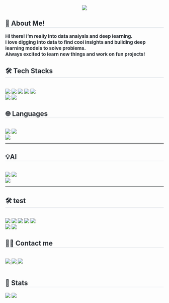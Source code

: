 <div align= "center">
    <img src="https://capsule-render.vercel.app/api?type=waving&color=0:ff4000,100:ffdb29&height=240&text=SeoHyun's%20GitHub&animation=twinkling&fontColor=3b382b&fontSize=70" />
    </div>
    <div style="text-align: left;"> 
    <h2 style="border-bottom: 1px solid #d8dee4; color: #282d33;"> 👋 About Me! </h2>  
    <div style="font-weight: 700; font-size: 15px; text-align: left; color: #282d33;">
  Hi there! I’m really into data analysis and deep learning.<br>
  I love digging into data to find cool insights and building deep learning models to solve problems.<br>
  Always excited to learn new things and work on fun projects!
</div>
    <div style="text-align: left;">
      <h2 style="border-bottom: 1px solid #d8dee4; color: #282d33;"> 🛠️ Tech Stacks </h2> <br>
      <div style="text-align: left;">
        <img src="https://img.shields.io/badge/Python-3776AB?style=flat&logo=Python&logoColor=white">
        <img src="https://img.shields.io/badge/Git-F05032?style=flat&logo=Git&logoColor=white">
        <img src="https://img.shields.io/badge/Github-181717?style=flat&logo=Github&logoColor=white">
        <img src="https://img.shields.io/badge/Matlab-0076a8?style=flat&logo=Matlab&logoColor=white">
        <img src="https://img.shields.io/badge/PyTorch-EE4C2C?style=flat&logo=PyTorch&logoColor=white">
        <br/><img src="https://img.shields.io/badge/Javascript-F7DF1E?style=flat&logo=Javascript&logoColor=white">
        <img src="https://img.shields.io/badge/Selenium-43B02A?style=flat&logo=Selenium&logoColor=white">
          </div>
      <!-- Languages section -->
      <h2 style="border-bottom: 1px solid #d8dee4; color: #282d33;"> 🌐 Languages </h2> <br>
      <div style="text-align: left;">
        <img src="https://img.shields.io/badge/Python-3776AB?style=flat&logo=Python&logoColor=white">
        <img src="https://img.shields.io/badge/mysql-4479A1?style=flat&logo=mysql&logoColor=white">
        <br/><img src="https://img.shields.io/badge/Javascript-F7DF1E?style=flat&logo=Javascript&logoColor=white">
        <hr style="border: 0; border-top: 0.5px solid #d8dee4; margin: 10px 0;">
      </div>
    </div>
  <!-- Languages section -->
  <h2 style="border-bottom: 1px solid #d8dee4; color: #282d33;"> 💡AI </h2> <br>
  <div style="text-align: left;">
    <img src="https://img.shields.io/badge/Python-3776AB?style=flat&logo=Python&logoColor=white">
    <img src="https://img.shields.io/badge/scikit--learn-%23F7931E.svg?style=flat&logo=scikit-learn&logoColor=white">
    <br/><img src="https://img.shields.io/badge/Javascript-F7DF1E?style=flat&logo=Javascript&logoColor=white">
    <hr style="border: 0; border-top: 0.5px solid #d8dee4; margin: 10px 0;">
  </div>
</div>
        </div>
    <div style="text-align: left;">
    <h2 style="border-bottom: 1px solid #d8dee4; color: #282d33;"> 🛠️ test </h2> <br> 
    <div style="margin: ; text-align: left;" "text-align: left;"> <img src="https://img.shields.io/badge/Python-3776AB?style=flat&logo=Python&logoColor=white">
          <img src="https://img.shields.io/badge/Git-F05032?style=flat&logo=Git&logoColor=white">
          <img src="https://img.shields.io/badge/Github-181717?style=flat&logo=Github&logoColor=white">
          <img src="https://img.shields.io/badge/Matlab-0076a8?style=flat&logo=Matlab&logoColor=white">
          <img src="https://img.shields.io/badge/PyTorch-EE4C2C?style=flat&logo=PyTorch&logoColor=white">
          <br/><img src="https://img.shields.io/badge/Javascript-F7DF1E?style=flat&logo=Javascript&logoColor=white">
          <img src="https://img.shields.io/badge/Selenium-43B02A?style=flat&logo=Selenium&logoColor=white">
          </div>
    </div>
    <div style="text-align: left;">
    <h2 style="border-bottom: 1px solid #d8dee4; color: #282d33;"> 🧑‍💻 Contact me </h2> <br> 
    <div style="text-align: left;"> <a href=mailto:ai7019er@gmail.com> <img src="https://img.shields.io/badge/Gmail-EA4335?style=flat&logo=Gmail&logoColor=white&link=mailto:ai7019er@gmail.com"> </a>
         <a href=https://seohyun222.tistory.com/> <img src="https://img.shields.io/badge/Tistory-000000?style=flat&logo=Tistory&logoColor=white&link=https://seohyun222.tistory.com/"> </a>
         <a href=https://velog.io/@soii222/posts> <img src="https://img.shields.io/badge/Velog-20C997?style=flat&logo=Velog&logoColor=white&link=https://velog.io/@soii222/posts"> </a>
          </div>  <br> 
    <div style="text-align: left;">  </div> 
    </div>
    <div style="text-align: left;"> 
    <h2 style="border-bottom: 1px solid #d8dee4; color: #282d33;"> 🏅 Stats </h2> <div style="text-align: left;"> <img src="https://github-readme-stats.vercel.app/api?username=soi222&bg_color=180,00000000,00000000&title_color=403f3f&text_color=403f3f"
         /> <img src="https://github-readme-stats.vercel.app/api/top-langs/?username=soi222&layout=compact&bg_color=180,00000000,00000000&title_color=403f3f&text_color=403f3f"
           /> </div> 
    </div>
    
